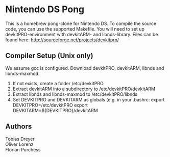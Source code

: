# Nintendo DS Pong #
This is a homebrew pong-clone for Nintendo DS.
To compile the source code, you can use the supported Makefile.
You will need to set up devkitPRO-environment with devkitARM- and libnds-library.
Files can be found here: http://sourceforge.net/projects/devkitpro/

## Compiler Setup (Unix only) ##
We assume gcc is configured. Download devkitPRO, devkitARM, libnds and libnds-maxmod.  
1. If not exists, create a folder /etc/devkitPRO  
2. Extract devkitARM into a subdirectory to /etc/devkitPRO/devkitARM   
3. Extract libnds and libnds-maxmod to /etc/devkitPRO/libnds  
4. Set DEVKITPRO and DEVKITARM as globals (e.g. in your .bashrc: export DEVKITPRO=/etc/devkitPRO export DEVKITARM=${DEVKITPRO}/devkitARM

## Authors ##
Tobias Dreyer   
Oliver Lorenz  
Florian Purchess
